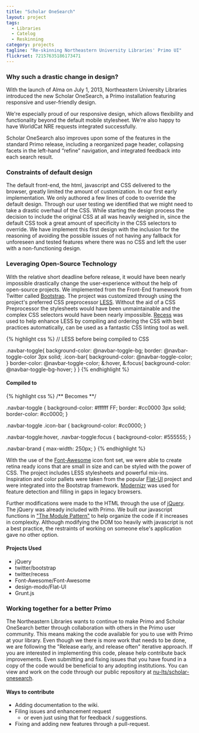 ```yaml
---
title: "Scholar OneSearch"
layout: project
tags:
  - Libraries
  - Catelog
  - Reskinning
category: projects
tagline: "Re-skinning Northeastern University Libraries' Primo UI"
flickrset: 72157635186173471
---
```



### Why such a drastic change in design?

With the launch of Alma on July 1, 2013, Northeastern University Libraries introduced the new Scholar OneSearch, a Primo installation featuring responsive and user-friendly design.

We're especially proud of our responsive design, which allows flexibility and functionality beyond the default mobile stylesheet.  We're also happy to have WorldCat NRE requests integrated successfully.  

Scholar OneSearch also improves upon some of the features in the standard Primo release, including a reorganized page header, collapsing facets in the left-hand “refine” navigation, and integrated feedback into each search result.

### Constraints of default design

The default front-end, the html, javascript and CSS delivered to the browser, greatly limited the amount of customization. In our first early implementation. We only authored a few lines of code to override the default design. Through our user testing we identified that we might need to take a drastic overhaul of the CSS. While starting the design process the decision to include the original CSS at all was heavily weighed in, since the default CSS took a great amount of specificity in the CSS selectors to override. We have implement this first design with the inclusion for the reasoning of avoiding the possible issues of not having any fallback for unforeseen and tested features where there was no CSS and left the user with a non-functioning design.

### Leveraging Open-Source Technology

With the relative short deadline before release, it would have been nearly impossible drastically change the user-experience without the help of open-source projects. We implemented from the Front-End framework from Twitter called [Bootstrap](http://twitter.github.io/bootstrap/). The project was customized through using the project's preferred CSS preprocessor [LESS](http://lesscss.org/). Without the aid of a CSS Preprocessor the stylesheets would have been unmaintainable and the complex CSS selectors would have been nearly impossible. [Recess](http://twitter.github.io/recess/) was used to help enhance LESS by compiling and ordering the CSS with best practices automatically, can be used as a fantastic CSS linting tool as well.


{% highlight css %}
// LESS before being compiled to CSS

.navbar-toggle{
  background-color: @navbar-toggle-bg;
  border: @navbar-toggle-color 3px solid;
  .icon-bar{
    background-color: @navbar-toggle-color;
  }
  border-color: @navbar-toggle-color;
  &:hover,
  &:focus{
    background-color: @navbar-toggle-bg-hover;
  }
}
{% endhighlight %}
#### Compiled to

{% highlight css %}
/**  Becomes **/


.navbar-toggle {
  background-color: #ffffff FF;
  border: #cc0000 3px solid;
  border-color: #cc0000;
}

.navbar-toggle .icon-bar {
  background-color: #cc0000;
}

.navbar-toggle:hover,
.navbar-toggle:focus {
  background-color: #555555;
}

.navbar-brand {
  max-width: 250px;
}
{% endhighlight %}

With the use of the [Font-Awesome](http://fontawesome.io/) icon font set, we were able to create retina ready icons that are small in size and can be styled with the power of CSS. The project includes LESS stylesheets and powerful mix-ins. Inspiration and color pallets were taken from the popular [Flat-UI](http://designmodo.github.io/Flat-UI/) project and were integrated into the Bootstrap framework. [Modernizr](http://modernizr.com/) was used for feature detection and filling in gaps in legacy browsers. 

Further modifications were made to the HTML through the use of [jQuery](). The jQuery was already included with Primo. We built our javascript functions in ["The Module Pattern"](http://learn.jquery.com/code-organization/concepts/) to help organize the code if it increases in complexity. Although modifying the DOM too heavily with javascript is not a best practice, the restraints of working on someone else's application gave no other option.

#### Projects Used

* jQuery
* twitter/bootstrap
* twitter/recess
* Font-Awesome/Font-Awesome
* design-modo/Flat-UI
* Grunt.js

### Working together for a better Primo

The Northeastern Libraries wants to continue to make Primo and Scholar OneSearch better through collaboration with others in the Primo user community. This means making the code available for you to use with Primo at your library. Even though we there is more work that needs to be done, we are following the "Release early, and release often" iterative approach. If you are interested in implementing this code, please help contribute back improvements. Even submitting and fixing issues that you have found in a copy of the code would be beneficial to any adopting institutions. You can view and work on the code through our public repository at [nu-lts/scholar-onesearch](https://github.com/nu-lts/scholar-onesearch).


#### Ways to contribute

* Adding documentation to the wiki.
* Filing issues and enhancement request
	* or even just using that for feedback / suggestions.
* Fixing and adding new features through a pull-request.




